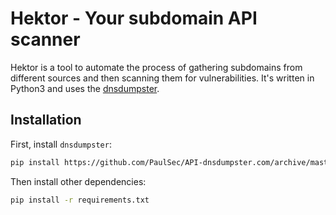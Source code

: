 # Hektor - Your subdomain API scanner

Hektor is a tool to automate the process of gathering subdomains from different sources and then scanning them for vulnerabilities. It's written in Python3 and uses the [dnsdumpster](https://github.com/PaulSec/API-dnsdumpster.com).

## Installation

First, install `dnsdumpster`:

```bash
pip install https://github.com/PaulSec/API-dnsdumpster.com/archive/master.zip --user
```

Then install other dependencies:

```bash
pip install -r requirements.txt
```